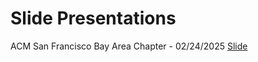# Slide Presentations
ACM San Francisco Bay Area Chapter - 02/24/2025 [Slide](https://docs.google.com/presentation/d/10UHDySnzqd-6b4eF0PlNml4jf5JKJU0cTVbxzJPVLyc/edit?usp=sharing)

